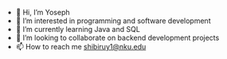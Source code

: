 - 👋 Hi, I’m Yoseph
- 👀 I’m interested in programming and software development
- 🌱 I’m currently learning Java and SQL
- 💞️ I’m looking to collaborate on backend development projects
- 📫 How to reach me shibiruy1@nku.edu
<!---
redsprites/redsprites is a ✨ special ✨ repository because its `README.md` (this file) appears on your GitHub profile.
You can click the Preview link to take a look at your changes.
--->
